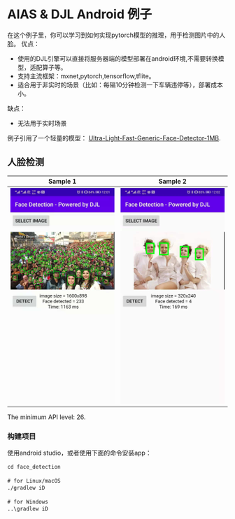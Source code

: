 # AIAS & DJL Android 例子
在这个例子里，你可以学习到如何实现pytorch模型的推理，用于检测图片中的人脸。
优点：
- 使用的DJL引擎可以直接将服务器端的模型部署在android环境,不需要转换模型，适配算子等。
- 支持主流框架：mxnet,pytorch,tensorflow,tflite。
- 适合用于非实时的场景（比如：每隔10分钟检测一下车辆违停等），部署成本小。

缺点：
- 无法用于实时场景

例子引用了一个轻量的模型：
[Ultra-Light-Fast-Generic-Face-Detector-1MB](https://github.com/Linzaer/Ultra-Light-Fast-Generic-Face-Detector-1MB).

## 人脸检测

Sample 1                     |  Sample 2                     
:-------------------------:|:-------------------------:
![](img/1.jpeg)        |  ![](img/2.jpeg)         


The minimum API level: 26.

### 构建项目

使用android studio，或者使用下面的命令安装app：

```
cd face_detection

# for Linux/macOS
./gradlew iD

# for Windows
..\gradlew iD
```

